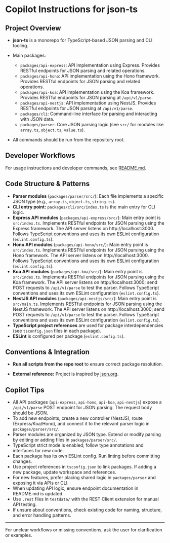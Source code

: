 # Copilot Instructions for json-ts

## Project Overview

- **json-ts** is a monorepo for TypeScript-based JSON parsing and CLI tooling.

- Main packages:
  - `packages/api-express`: API implementation using Express. Provides RESTful endpoints for JSON parsing and related operations.
  - `packages/api-hono`: API implementation using the Hono framework. Provides RESTful endpoints for JSON parsing and related operations.
  - `packages/api-koa`: API implementation using the Koa framework. Provides RESTful endpoints for JSON parsing at `/api/v1/parse`.
  - `packages/api-nestjs`: API implementation using NestJS. Provides RESTful endpoints for JSON parsing at `/api/v1/parse`.
  - `packages/cli`: Command-line interface for parsing and interacting with JSON data.
  - `packages/parser`: Core JSON parsing logic (see `src/` for modules like `array.ts`, `object.ts`, `value.ts`).

- All commands should be run from the repository root.

## Developer Workflows

For usage instructions and developer commands, see [README.md](../README.md).

## Code Structure & Patterns

- **Parser modules** (`packages/parser/src/`): Each file implements a specific JSON type (e.g., `array.ts`, `object.ts`, `string.ts`).
- **CLI entry point:** `packages/cli/src/index.ts` is the main entry for CLI logic.
- **Express API modules** (`packages/api-express/src/`): Main entry point is `src/index.ts`. Implements RESTful endpoints for JSON parsing using the Express framework. The API server listens on http://localhost:3000. Follows TypeScript conventions and uses its own ESLint configuration (`eslint.config.ts`).
- **Hono API modules** (`packages/api-hono/src/`): Main entry point is `src/index.ts`. Implements RESTful endpoints for JSON parsing using the Hono framework. The API server listens on http://localhost:3000. Follows TypeScript conventions and uses its own ESLint configuration (`eslint.config.ts`).
- **Koa API modules** (`packages/api-koa/src/`): Main entry point is `src/index.ts`. Implements RESTful endpoints for JSON parsing using the Koa framework. The API server listens on http://localhost:3000; send POST requests to `/api/v1/parse` to test the parser. Follows TypeScript conventions and uses its own ESLint configuration (`eslint.config.ts`).
- **NestJS API modules** (`packages/api-nestjs/src/`): Main entry point is `src/main.ts`. Implements RESTful endpoints for JSON parsing using the NestJS framework. The API server listens on http://localhost:3000; send POST requests to `/api/v1/parse` to test the parser. Follows TypeScript conventions and uses its own ESLint configuration (`eslint.config.ts`).
- **TypeScript project references** are used for package interdependencies (see `tsconfig.json` files in each package).
- **ESLint** is configured per package (`eslint.config.ts`).

## Conventions & Integration

- **Run all scripts from the repo root** to ensure correct package resolution.

- **External reference:** Project is inspired by [json.org](http://json.org).

## Copilot Tips

- All API packages (`api-express`, `api-hono`, `api-koa`, `api-nestjs`) expose a `/api/v1/parse` POST endpoint for JSON parsing. The request body should be JSON.
- To add new endpoints, create a new controller (NestJS), route (Express/Koa/Hono), and connect it to the relevant parser logic in `packages/parser/src/`.
- Parser modules are organized by JSON type. Extend or modify parsing by editing or adding files in `packages/parser/src/`.
- TypeScript strict mode is enabled; follow type annotations and interfaces for new code.
- Each package has its own ESLint config. Run linting before committing changes.
- Use project references in `tsconfig.json` to link packages. If adding a new package, update workspace and references.
- For new features, prefer placing shared logic in `packages/parser` and exposing it via APIs or CLI.
- When updating API logic, ensure endpoint documentation in README.md is updated.
- Use `.rest` files in `testdata/` with the REST Client extension for manual API testing.
- If unsure about conventions, check existing code for naming, structure, and error handling patterns.

---

For unclear workflows or missing conventions, ask the user for clarification or examples.
